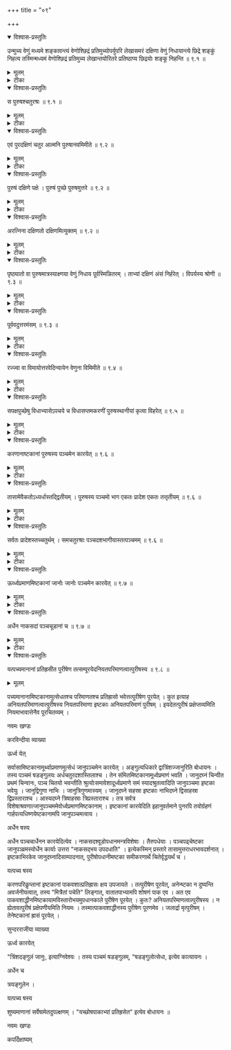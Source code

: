 +++
title = "०९"

+++


<details open><summary>विश्वास-प्रस्तुतिः</summary>

उन्मुच्य वेणुं मध्यमे शङ्कावन्त्यं वेणोश्छिद्रं प्रतिमुच्योपर्युपरि लेखासमरं दक्षिणा वेणुं निधायान्त्ये छिद्रे शङ्कुं निहत्य तस्मिन्मध्यमं वेणोश्छिद्रं प्रतिमुच्य लेखान्तयोरितरे प्रतिष्ठाप्य छिद्रयोः शङ्कू निहन्ति  ॥ ९.१  ॥
</details>

<details><summary>मूलम्</summary>

उन्मुच्य वेणुं मध्यमे शङ्कावन्त्यं वेणोश्छिद्रं प्रतिमुच्योपर्युपरि लेखासमरं दक्षिणा वेणुं निधायान्त्ये छिद्रे शङ्कुं निहत्य तस्मिन्मध्यमं वेणोश्छिद्रं प्रतिमुच्य लेखान्तयोरितरे प्रतिष्ठाप्य छिद्रयोः शङ्कू निहन्ति  ॥ ९.१  ॥
</details>

<details><summary>टीका</summary>

दक्षिणे शङ्कौ अन्यतरं वेणोश्छिद्रं प्रतिमुच्योपर्युपरिलेखासम्भेदं दक्षिणाग्रं वेणुं निधाय अन्त्ये छिद्रे शङ्कुं निहत्य तमिन् श्ङ्ककककौ

मध्यमं वेणोश्छिद्रं प्रतिमुच्य लेखान्तरयोरन्तर छिद्रेप्रतिष्ठाप्य छिद्रयोर्लेखान्तयोरेव शङ्कू निहन्ति ।
</details>

<details open><summary>विश्वास-प्रस्तुतिः</summary>

स पुरुषश्चतुरश्रः  ॥ ९.१  ॥
</details>

<details><summary>मूलम्</summary>

स पुरुषश्चतुरश्रः  ॥ ९.१  ॥
</details>

<details><summary>टीका</summary>

स चतुरश्रः पुरुषः ॥
</details>

<details open><summary>विश्वास-प्रस्तुतिः</summary>

एवं पुरदक्षिणं चतुर आत्मनि पुरुषानवमिमीते  ॥ ९.२  ॥
</details>

<details><summary>मूलम्</summary>

एवं पुरदक्षिणं चतुर आत्मनि पुरुषानवमिमीते  ॥ ९.२  ॥
</details>

<details><summary>टीका</summary>

एवं चत्वारि पुरुषक्षेत्राणि आत्मनि यथा भवन्ति तथा प्रदक्षिणं मिनुयात् ।
</details>

<details open><summary>विश्वास-प्रस्तुतिः</summary>

पुरुषं दक्षिणे पक्षे । पुरुषं पुच्छे पुरुषमुत्तरे  ॥ ९.२  ॥
</details>

<details><summary>मूलम्</summary>

पुरुषं दक्षिणे पक्षे । पुरुषं पुच्छे पुरुषमुत्तरे  ॥ ९.२  ॥
</details>

<details><summary>टीका</summary>

दक्षिणे पक्षे  दक्षिणे पार्श्वे ।
मध्यमेषु त्रिषु वेणुं प्रतिमुच्य अपराभ्यामित्यादि पूर्ववच्चतुरश्रः पुरुषः ।
एवमुत्तरपक्षे उत्तरपार्श्वे, मध्यमेष्वेव त्रिषु प्रतिमुच्य उत्तरम् ।
पुच्छे तु पाश्वात्यमधयमशङ्कौ मध्यमं वेणोच्छिद्रं प्रतिमुच्य तिर्यग्वेणुं निधाय छिद्रयोःशङ्कू निहत्योन्मुच्योत्तराभ्यां प्रसव्यं परिलिखेत् ।
दक्षिणस्मादुन्मुच्योत्तरस्मिन् पुरुषमात्रे शङ्कौ प्रतिमुच्यान्त्यच्छिद्रशङ्कुप्रभृति प्रदक्षिणं परिलिखेत् ।
उन्मुच्य वेणुं मध्यमे प्रतिमुच्य उपर्युपरि लेखासम्भेदं पश्चाद्वेणुं निधाय अन्त्य इत्यादि समानं तत्पुच्छम् ।
</details>

<details open><summary>विश्वास-प्रस्तुतिः</summary>

अरत्निना दक्षिणतो दक्षिणमित्युक्तम्  ॥ ९.२  ॥
</details>

<details><summary>मूलम्</summary>

अरत्निना दक्षिणतो दक्षिणमित्युक्तम्  ॥ ९.२  ॥
</details>

<details><summary>टीका</summary>

एवं विमितस्य दक्षिणपक्षस्य दक्षिणतः उत्तरस्योत्तरतः अरत्निना वर्धयेत्, पक्षयोस्तिर्यङ्भानी सारत्ननिपुरुषमात्रा पार्श्व मानी च पुरुषमात्रं, एवं पुच्छस्य पश्चादपि प्रादेशेन वितस्त्या वा वर्धयेत्, तत्तत्सुपार्श्वमानी स प्रादेशः पुरुषः, पुरुषमात्रे तिर्यङ्भानी ॥
</details>

<details open><summary>विश्वास-प्रस्तुतिः</summary>

पृष्ठ्यातो वा पुरुषमात्रस्याक्ष्णया वेणुं निधाय पूर्वस्मिन्नितरम् । ताभ्यां दक्षिणं अंसं निर्हरेत् । विपर्यस्य श्रोणी  ॥ ९.३  ॥
</details>

<details><summary>मूलम्</summary>

पृष्ठ्यातो वा पुरुषमात्रस्याक्ष्णया वेणुं निधाय पूर्वस्मिन्नितरम् । ताभ्यां दक्षिणं अंसं निर्हरेत् । विपर्यस्य श्रोणी  ॥ ९.३  ॥
</details>

<details><summary>टीका</summary>

अपरस्मिन् शङ्कौ पुरुषमात्र प्रतिमुच्य दक्षिणां श्रोणिं उदगपसार्योत्तरामेव श्रोणिं विहरेत् ।
</details>

<details open><summary>विश्वास-प्रस्तुतिः</summary>

पूर्ववदुत्तरमंसम्  ॥ ९.३  ॥
</details>

<details><summary>मूलम्</summary>

पूर्ववदुत्तरमंसम्  ॥ ९.३  ॥
</details>

<details><summary>टीका</summary>

गतमेतत् ।

करविन्दीया व्याख्या

अपरस्मादुन्मुच्य वेणुं मध्यमे शङ्कावन्यं वेणोश्छिद्रं प्रतिमुच्य उपर्युपरिलेखासमरं वेणुं निधाय ।
लेखासमरः  लेखायाःसंपातः ।
तस्योपरिष्टात्सन्निकृष्टं निधायान्त्यछिद्रे शङ्कून्निहत्य तस्मिन्मध्यमं वेणोश्छिद्रं प्रतिमुच्य लेखान्तयोरितरे छिद्रे प्रतिष्ठाप्य छिद्रयोःशङ्कुं निरन्ति स चतुरश्रः पुरुषसंज्ञो भवति, एवं प्रदक्षिणं चतुरः पुरुषानात्मनि कुर्यात् ।
पश्चिमे शह्कावेवं वेणोश्छिद्रं प्रतिमुच्य पश्चादनुपृष्ठ्यं वेणुं निधाय पश्चिमयोरपि छिद्रयोरपि शङ्कुं निखाय पूर्ववद्द्वितीयं पुरुषं कुर्यादेवमुत्तरतोऽपि उत्तराप्रत्यगुत्तराप्राक्चालिख्य पुरुषद्वयं विमिमीते ।
अपरेण यूपावटतेशं सञ्चरमवशिष्य पृष्ठ्यायां शङ्कुं निहत्य तस्मिन् वेणोश्छिद्रं प्रतिमुच्य पृष्ठ्यायां वेणुं निपात्य छिद्रयोर्द्वै शङ्कू ।
पश्चिमे शङ्कौ वेणोः छिद्रं प्रतिमुच्य पृष्ठ्यायामेव पश्चान्ननिपात्य द्वौ शङ्कू ।
एवं पञ्च शङ्कवः ।
मध्यमपूर्वयोःशङ्व्कोः प्रतिमुच्य उल्लिख्य पूर्ववत्पुरुष द्वयं कुर्यात् ।
उदक्षिमत उपान्त्ययोः छिद्रं प्रतिमुच्य उल्लिख्य दक्षिणपक्षे पुरुषं उत्तरत उपान्त्ययोः प्रतिमुच्य उत्तरपक्षे पुरुषण्टपुच्छे तु पश्चिमे शङ्कौ वेणोर्मध्यमछिद्रं प्रतिमुच्य दक्षिणोत्तरं वेणुं निधाय छिद्रयोःशङ्कुं निहत्य तयोश्छिद्रं प्रतिमुच्य पश्चिमोत्तरं पश्चिमदक्षिणं चालिख्य पुरुषं कुर्यात् ।
एवं कृत्वा आरत्ननिना दक्षिणतो दक्षिणं पक्षं प्रवर्धयति ।
उत्तरमपि पक्षमुत्तरतोऽरत्निनैव प्रादेशेन वितस्त्या वा पश्चात्पुच्छं प्रवर्धयति ॥


पृष्ठ्या मसं वा शब्दो विकल्पार्थः ।
एवमिह वेणुमानम् ।
द्वौ तावद्वेणू भवतः ।
तयोरकेः पुरुषमात्रः ।
अन्यः पुरुषमात्रस्याक्ष्णया रज्जुसमः ।
ताभ्यां विमानमपरेण युपावटदेशं सञ्चरमवशिष्यते ।
पृष्ठ्यायां शङ्कुः ।
ततः पश्चात्तावन्मात्रे शङ्कुः ।
मध्यमशङ्कावक्ष्णयामात्रं वेणुं प्रतिमुच्य पूर्वस्मिन् पुरुषमात्रं प्रति मुच्य ताभ्यां दक्षिणमंसं निर्हरेत् ।
पुरुषमात्रं पूर्वस्मादुन्मुच्यापरस्मिन् प्रतिस्मिन् प्रतिमुच्योत्तरमंसं दाक्षणोत्तरपश्चिममध्यमशङ्कूनां पार्श्वद्वयेष्वर्द्धपुरुषमात्रेषु शङ्कुं निहत्य पुक्षपुच्छपुरुषानप्येवमेव कुर्यात् ॥


उन्मुच्य निहन्ति

समरः  सङ्गमः पूर्वापरे छिद्रे लेखयोर्यत्र निपततस्तावेव लेखान्तौ ।

स वमिमीते

पृष्ठ्यायां पूर्वयोश्चतुरश्रयोः पाश्वात्यशङ्कुः अपरयोः पौरस्त्यः ।

पुरुषंपक्षे

दाक्षिणात्यानां पञ्चानां शङ्कूनां मध्यमेषु त्रिषु वेणुंप्रतिमुच्य अपराभ्यामित्यादि ।

पुरुषं पच्छे

पाश्वात्यानां त्रयाणां दक्षिणयोरन्त्ये छिद्रे प्रतिमुच्य मध्यमे छिद्रे शङ्कुं निहन्यात् ।
एवमुत्तरयोरेवं स्थितानां पञ्चानां मध्ये मध्यमेषु त्रिषु वेणुं प्रतिमुच्योत्तराभ्यामित्यादि द्रष्टव्यम् ।

पुरुषमुत्तरे

दक्षिणपक्षवत् ।

अरत्निना त्युक्तम्

वेणोः पञ्चमे लक्षणं कृत्वा तेन पक्षौ प्रवर्धयेत्, एवं दशमे लक्षणं कृत्वा ।
पुच्छं प्रकारान्तरमाह

पृष्ठ्यान्तो मंसं द्वावत्र वेणू उभ्यतश्छिदौ, पुरुषमात्रःसविशेषश्च ।
पृष्ठ्यायां पुरुषान्तरालान् त्रीन् शङ्कून्निहत्य मध्यमे सविशेषं प्रतिमुच्य पूर्वस्मिन्नितरं तयोरन्त्ये च्छिद्रे यत्र संपततःस दक्षिणांसः ।

विपर्यस्य पुरुषमात्रं पाश्वात्ये प्रतिमुच्य श्रोणी पूर्ववदुत्तरांसः ।
एवं पक्षपुच्छेष्वपि ।
सविशेषो वेणुःसप्ततिशतमङ्गुलयो दशतिलोनाः ।

कपर्दिभाष्यम्
</details>

<details open><summary>विश्वास-प्रस्तुतिः</summary>

रज्ज्वा वा विमायोत्तरवेदिन्यायेन वेणुना विमिमीते  ॥ ९.४ ॥
</details>

<details><summary>मूलम्</summary>

रज्ज्वा वा विमायोत्तरवेदिन्यायेन वेणुना विमिमीते  ॥ ९.४ ॥
</details>

<details><summary>टीका</summary>

रज्ज्वा वान्यतरया विमायोत्तरवेदिवद्वेणुना पश्चाद्विमिमीते अटृष्टार्थम् ।
</details>

<details open><summary>विश्वास-प्रस्तुतिः</summary>

सपक्षपुच्छेषु विधाभ्यासेऽपचये च विधासप्तमकरणीं पुरुषस्थानीयां कृत्वा विहरेत् ॥ ९.५ ॥
</details>

<details><summary>मूलम्</summary>

सपक्षपुच्छेषु विधाभ्यासेऽपचये च विधासप्तमकरणीं पुरुषस्थानीयां कृत्वा विहरेत् ॥ ९.५ ॥
</details>

<details><summary>टीका</summary>

विधाभ्यासेऽष्टविधप्रभृतयः ।
विधापचये एकविधादयः ।
तेष्वेकविधादिषु विधासप्तमकरणी येन वेणुना विमिमीते तदर्धाष्टमं भवति ।
स पुरुषस्थानीयः ।
एवं चतुरश्रं कृत्वा पूर्ववद्विभज्य विहरेत् ।
सपक्षपुच्छेष्विति वचनमेकविधानार्थम् ।
एतेष्वेकविधा दिषु श्येनादिषु क्रियमाणेषु यद्येकविधा तत्पञ्चदशधा विभज्य द्वौ भागौ समस्य चतुरश्रं कृत्वा तस्य मानेन वेणुना गृह्णीयात् ।
स पुरुषस्थानीयः ।
एवं सर्वत्र ।
यावद्विधं तत्क्षेत्रं समचतुरश्रं कृत्वा तस्य प्रमाणं गृह्णीयात्॑ यथा चत्वारि सहस्राण्यशीतितिलाः (४०८०) पुरुषः ।
तेषां वर्गःेका कोटिः षट्षष्टिर्नियुतानि चत्वार्ययुतानि षट्सहस्राणि चत्वारि शतानि (१६६४६४००) यद्यष्टविधः अष्टभिर्गुणयित्वा पूर्वार्धं संयोज्य पञ्चदशलब्धं द्विगुणीकृत्य मूलं गृह्णीयात् ।
स तस्य पुरुषो भवति ।
अपचये त्वर्धसंयोगो नास्ति ।
अरत्रिपादेशाभावात् ।
अन्यत्सर्वमुवचयेन तुल्यम् ।
अर्धतिलेन वा ऊनाधिके वा दोषो न भवति विशेषा दर्शनात् ।
तत्र श्लोकः

आकाशवस्वम्बरवेद (४०८०) वर्ग

मिष्टप्रवृद्धं तिथिभिर्विभक्तम् ।

लब्धस्य वृद्धस्य यमेन मूलं वृद्धौ क्षये तत्पुरुषस्य मानम् ॥


सदा भवेत्सापचयेच वृद्धौ ...... ॥


इति ।

नन्वेकविधादयः श्येनादयो वक्रपक्षपुच्छाः कर्तव्या इति प्रतिपादितम् ।
तस्मात्किं महता प्रयत्नेन हेतूनां दर्शनेन? सत्यमेतत्! कर्तव्या एकविधादय इति कृत्वा व्कचित्तेषु यद्येकविधादयः कर्तव्याः तदा क्रत्वर्थकतयोपादीयन्ते ।
तदा श्येनादय आकृतिविकाराः पुरुषात्मकाः सन्तः तद्विकृत्याधिशयेरन् ।
यथा पुरुषमात्रतां विकृत्य पक्षपुच्छानां सप्तार्धविधे श्येनादयः प्रवर्तन्ते एवं पुरुषं विकृत्य एकविधादिषु निविशेरन् ।
तत्र यदा सपक्षपुच्छत्वमेकविधादीनां तदायं विधिरिति अष्टविधप्रभृतीनामपि मार्गान्तरेण विधानाददोषः ।
सपक्षपुच्छोष्विति विधानात् ।
प्रौगादिष्वेकविधादयो न सन्ति ।
अष्टविधादयश्चेति केचित् ।
वक्ष्यति च "यावानाग्निःसारत्निप्रादेश" इति ।
अपरे पुनरेकविधादिषु न सन्ति नापचयेष्विति वर्णयन्ति ।
सारत्रिप्रादेश इति वचनात् ॥


करविन्दीया व्याख्या

(रज्ज्वा मिमीते)

अथवा एकरज्ज्वादीनामन्यतमया रज्वाग्निं विमाय पश्चाददृष्टार्थं वेणुना विमिमीते ।
उत्तरवेदिन्यायेन यथोत्तरवेदिर्युगेनयजमानस्य वा पदैर्विमाय शम्यया परिमिमीते अदृष्टार्थं॑ एवमत्रापि रज्ज्वा विमाय वेणुना मानमदृष्टार्थं स्यात्, तथोत्तरवेदिविकारत्वादग्नेः रज्ज्वा विमाय वेणुना शम्यया चादृष्टार्थं विमानं भवेदिति ॥


सपक्ष  रेत्

सपक्षपुच्छेषु प्रौगादिव्यतिरिक्तेष्वग्निष्वभ्यासेऽष्टविधादावपचये चैकविधादौ चैकविधादौ विधाविधानं करणीनामुच्यते विधासप्तमकरणीं पुरुषस्थानीयां कृत्वा विहरेत् ।
यावत्योऽग्नेर्विधाःसन्ति तासां सप्तमं या करोति सा विधा सप्तमकरणी तां पुरुषस्थानीयां कृत्वा तयाऽत्मपक्षपुच्छानि विहरेदिति ।
अयमर्थः  यद्येकविधोऽग्निः ॑ तमेकविधं पञ्चदशधा विभज्य द्वौ भागौ समस्य समचतुरश्रं कृत्वा तस्य प्रमाणं पुरुषक्थाने कृत्वा अनेनात्मपक्षपुच्छानि विहरेदिति ।
एवमेव द्विविधादिषु कुर्यात् ।
चत्वारि सहस्राण्यशीतिश्च तिलाः पुरुषः ।
तेषां वर्ग एका कोटिः षट्प्रयुतानि षण्णियुतानि चत्वार्ययुतानि षट्सस्राणि चत्वारि शतानि (१६६४६४००) यद्यष्टविधं पुरुषवर्गमष्टभिर्गुणित्वा पूर्वराश्यर्घेन च संयोज्य तत्पञ्चदशभिर्विभज्य लब्धं द्विगुणीकृत्य मूले गृहीते स तस्य पुरुषो भवति ।
अपचये त्वरत्निप्रादेशानामभावात्नार्धसंयोगः ॥
इतरदुपचयवत्. ।
नन्वेकविधप्रभृतीनां न प्रक्षपुच्छानि भवन्तीत्युक्तं सत्यमुक्तम् ।
तद्व्यायाममात्ररूपत्वेन एकविधादौ न घटत इत्येवमर्थमिदमिति तत्रैव व्याख्यातम् ।
एकविधप्रकृतित्वप्रतिपादनाय च ।
तस्मान्नात्यन्तनिषेधः, एकविधप्रभृतीनामपि पक्षपुच्छानि भवन्त्येव ॥


अत्र श्लोकमुदाहरन्ति

आकाशवस्वम्बरवेदवर्ग

मिष्टप्रवृद्धं तिथिमिर्विभक्तम् ।

तस्य प्रवृद्धस्य यमेन मूलं सम्भावयेत्सापचये च वृद्धौ ॥


इति

सुन्दरराजीया व्याख्या

रज्ज्वा मिमीते

आस्मिन् पक्षे शम्यामानवददृष्टार्थं वेणुमानम् ।
अथाष्टविधादीनामेकविधादीनां च विहरणमाह ॥


सपक्ष रेत्

सपक्षपुच्छा अग्नयः चतुरश्रश्येनकङ्कचिदलजचितश्च ।
तत्राष्टविधादिषु विधानामभ्यासः ।
एकविधादिष्वपचयः ।
विधानां (एकीभूतानां) समस्तानां सप्तमस्य करणी विधासप्तमकरणी ।
चीयमानस्याग्नेर्योंऽशः तस्य करणी पुरुषस्थानीया ।
सा चाष्टविधप्रभृतीनामित्यत्रैव प्रदर्शिता ।
अत्रापि सारात्निप्रादेशपक्षे विधार्धाष्टमकरणीमिति द्रष्टव्यम् ।
अपचयवचनं श्येनचिदाद्यर्थम् ।
चतुरश्राणामेकविधादीनामपक्षपुच्छत्वात् ।
पूर्वत्र पुरुषावेशनमुक्तं, इदानीं तस्य विहरणमुच्यते इत्यतो न पुनरुक्तिः ।
यद्वा पूर्वसूत्रमष्टविधादिविषयं चतुरश्रविषयं च ।
डदमेकविधादीनां श्येनादीनां च साधारणमित्यस्ति विशेषः ।
इदं चानेन ज्ञायते  श्येनचिदादयो गुणविकाराःसप्तविधादिवदेकविधादिष्वपि भवन्ति ।
शखान्तरीयत्वं च तस्य पूर्वमेवोक्तम् ।
अत एव तस्य पक्षस्य यत्नसाध्यत्वात्तत्रैवोपधान प्रकारो वक्ष्यते  "यावानग्निःसारत्निप्रादेशः" इत्यादि ।

कपर्दिभाष्यम्
</details>

<details open><summary>विश्वास-प्रस्तुतिः</summary>

करणानाष्टकानां पुरुषस्य पञ्चमेन कारयेत् ॥ ९.६  ॥
</details>

<details><summary>मूलम्</summary>

करणानाष्टकानां पुरुषस्य पञ्चमेन कारयेत् ॥ ९.६  ॥
</details>

<details><summary>टीका</summary>

इष्टकानां करणानि वक्ष्याम इति शेषः ।
पुरुषस्य पञ्चमेन अरत्निना कारयेत् ।
</details>

<details open><summary>विश्वास-प्रस्तुतिः</summary>

तासामेवैकतोऽध्यर्धास्तद्द्वितीयम् । पुरुषस्य पञ्चमो भाग एकतः प्रादेश एकतः तत्तृतीयम्  ॥ ९.६  ॥
</details>

<details><summary>मूलम्</summary>

तासामेवैकतोऽध्यर्धास्तद्द्वितीयम् । पुरुषस्य पञ्चमो भाग एकतः प्रादेश एकतः तत्तृतीयम्  ॥ ९.६  ॥
</details>

<details><summary>टीका</summary>

तासामेवेष्टकानां (कतिपया) एकतोऽध्यर्धा अर्धेनाधिकास्तासां करणं तृतीयं त्रिप्रादेशा पार्श्वमानी अरत्निमात्रा तिर्यङ्भानी द्वितीयस्य करणस्य ।
अरत्निः पार्श्वमानी ।
प्रादेशस्तिर्यङ्भानी तत्तृतीयकरणम् ।
</details>

<details open><summary>विश्वास-प्रस्तुतिः</summary>

सर्वतः प्रादेशस्तच्चतुर्थम् । समचतुरश्राः पञ्चदशभागीयास्तत्पञ्चमम्  ॥ ९.६  ॥
</details>

<details><summary>मूलम्</summary>

सर्वतः प्रादेशस्तच्चतुर्थम् । समचतुरश्राः पञ्चदशभागीयास्तत्पञ्चमम्  ॥ ९.६  ॥
</details>

<details><summary>टीका</summary>

अष्टाङ्गुलेन कारिकास्तत्पञ्चमं करणम् ।
समचतुरश्रा इति किमर्थमिह सङ्गुहणम्? यस्मिन्नग्नौ समचतुरश्रा एवेष्टकाः तत्राप्यासां प्रवेशो यथा स्यादित्येवमर्थम् ।
वक्ष्यति च "अणूकाः पञ्चदशभागीयानां स्थान" इति ।
अणूकपञ्चदशभागीययोरेकविषयत्वम् ।

करविन्दीया व्याख्या

(करणानि कारयेत्)

इदानीमिष्टकानां करणान्युच्यन्ते  पारिभाषिकः पुरुषः पञ्चारत्निः ।
तस्य पञ्चमेनारत्निना ।
पञ्चमेनोति जातावेकवचनम् ।
पञ्चमैरित्यर्थः ।
कारयेत्कुशलैः ।
तैररत्निभिश्चतुर्भिः प्रथमं करणम्

तासा  तीयम्

तासां पञ्चमकृतानामेवेष्टकानां या एकतः  एकस्मिन् भागेऽध्यर्थारत्नयायामाः तासां करणं चत्तद्द्वितीयं कारयेत् ।
तासामेवेति सर्वत्र संबध्यते ॥


पुरु  तीयम्

यासामेकस्मिन् पार्श्वे चतुर्विंशत्यङ्गुलयः एकतो द्वादशाङ्गुलयस्तासां यत्करणं तत्तृतीयम् ।

सर्वर् थम्

यासां सर्वतः प्रादेशः प्रमाणं तासां यत्करणं तच्चतिर्थम् ।
सर्वतो ग्रहणं प्रादेशग्रहणेन व्कचिद्घुहणं सूचयति ।

सम  ञ्चमम्

पुरुषस्य पञ्चदशभागोऽष्टाङ्गुलयः ।
तेन परिमिताः पञ्चदशभागीया इष्टकाः ईटृशाःसमचतुरश्राः, तासां यत्करणं तत्पञ्चमम् ।
समचतुरश्रग्रहणादेव पञ्चदशभागीयानां कार्येणूकादयः प्राप्ताः ।
तत्र प्रागुदक्पश्चिमेषु चतुरश्रत्वनियमो नास्तीति ज्ञायते ।
द्वितीयादिव्यवहारः किमर्थः? अदृर्ष्टार्थमेव ।
तथोपधानादिषु दर्शनात् ।

सुन्दरराजीया व्याख्या

अथैवं विमितस्याग्नेरिष्टकाकरणान्याह

करणानि कारयेत्

एकमिदं करणं अरत्निमात्रं समचतुरश्रम् ।

तासा तीयं षट्त्रिंशिका पार्श्वमानी, तिर्यङ्भानी चतुविंशिकैव ।

पुरुष्य तीयं एवमर्धेष्टकाः ।

(सर्वतःत्पञ्चम्)

अष्टाङ्गुलाः ।

कपर्दिभाष्यम्
</details>

<details open><summary>विश्वास-प्रस्तुतिः</summary>

ऊर्व्ध्वप्रमाणमिष्टकानां जानोः जानोः पञ्चमेन कारयेत् ॥ ९.७  ॥
</details>

<details><summary>मूलम्</summary>

ऊर्व्ध्वप्रमाणमिष्टकानां जानोः जानोः पञ्चमेन कारयेत् ॥ ९.७  ॥
</details>

<details><summary>टीका</summary>

इत्सेधप्रमाणमिष्टकानां जानुप्रमाणपञ्चमम् ।
द्वात्रिंशदङ्गुलं जानुः ।
तस्य पञ्चमभागेन त्रयोदशतिलाधिकषडङ्गुलेन कारयेत् ।
महाग्नेरिष्टकानामेवैतन्महाग्नेः करणानि विधाय विधानात् ।
</details>

<details open><summary>विश्वास-प्रस्तुतिः</summary>

अर्धेन नाकसदां पञ्चचूडानां च  ॥ ९.७  ॥
</details>

<details><summary>मूलम्</summary>

अर्धेन नाकसदां पञ्चचूडानां च  ॥ ९.७  ॥
</details>

<details><summary>टीका</summary>

जानुपञ्चमार्धेन नाकसदां पञ्चचूडानां चोत्सेधं सप्ततिलाधिकाङ्गुलत्रयोत्सेधेन कारयेत् ॥
</details>

<details open><summary>विश्वास-प्रस्तुतिः</summary>

यत्पच्यमानानां प्रतिह्रसीत पुरीषेण तत्सम्पूरयेदनियतपरिमाणत्वात्पुरीषस्य  ॥ ९.८ ॥
</details>

<details><summary>मूलम्</summary>

यत्पच्यमानानां प्रतिह्रसीत पुरीषेण तत्सम्पूरयेदनियतपरिमाणत्वात्पुरीषस्य  ॥ ९.८ ॥
</details>





पच्यमानानामिष्टकानामुत्सेधतश्च परिमाणतश्च प्रतिह्रासो भवेत्तत्पुरीषेण पूरयेत् ।
कुत इत्याह  अनियतपरिमाणत्वात्पुरीषस्य  नियतपरिमाणा इष्टकाः अनियतपरिमाणं पुरीषम् ।
इयदेतत्पुरीषं प्रक्षेप्तव्यमिति नियमाभावात्तेनैव पूरचितव्यम् ।

नवमः खण्डः



करविन्दीया व्याख्या

ऊर्ध्व  येत्

सर्वासामिष्टकानामूर्थ्वाप्रमाणमुत्सेधं जानुपञ्चमेन कारयेत् ।
अङ्गुल्यधिकारे द्वात्रिंशज्जानुरिति बोधायनः ।
तस्य पञ्चमं षडङ्गुलयः अर्धचतुरदशास्तिलाश्च ।
तेन संमितमिष्टकानामूर्ध्वप्रमाणं भवति ।
जानुदघ्नं चिन्वीत प्रथमं चिन्वानः, पञ्च चितयो भवन्तीति श्रुत्योःसमावेशादूर्ध्वप्रमाणे समं स्यादश्रुतत्वादिति जानुपञ्चमा इष्टका भवेयुः ।
जानुद्विगुणा नाभिः ।
जानुत्रिगुणमास्यम् ।
जानुदघ्ने सहस्रा इष्टकाः नाभिदघ्ने द्विसाहस्रा द्विप्रस्ताराश्च ।
आस्यदघ्ने त्रिषाहस्राः त्रिप्रस्ताराश्च ।
तत्र सर्वत्र विशेषाश्रवणात्जानुपञ्चममेवोर्ध्वप्रमाणमिष्टकानाम् ।
इष्टकानां कारयेदिति इहानुवर्तमाने पुनरपि तयोर्ग्रहणं गार्हपत्यधिष्णयेष्टकानामपि जानुपञ्चमत्वाय ।

अर्धेन  षस्य

अर्धेन पञ्चचार्धेनन कारयेदित्येव ।
नाकसदश्वूडोपधानमन्त्रविशेषाः ।
तैरुपधेयाः ।
पञ्चपढ्चेष्टका जानुपञ्व्रमस्योर्धेन कार्याः उत्तरा "नाकसद्भय उपदधाति" ।
इत्येकस्मिन् प्रस्तारे तासामुत्तराधरभावदर्शनात् ।
इष्टकाभिरकेव जानुदघ्नादिसाम्पादनात्, पुरीषोपधानीमष्टका समीकरणार्थे चितेर्वृद्धयर्थं च ।

यत्पच्य षस्य

करणपरिकॢप्तानां इष्टकानां पाकवशात्प्रतिह्रासः  क्षय उपजायते ।
तत्पुरीषेण पूरयेत्, अनेन्ष्टका न दुष्यन्ति अवर्जनीयत्वात्, तस्य "मित्रैतां पचेति" लिङ्गात्, वातातपाभ्यामपि शोषणं पाक एव ।
अत एव पाकवशाद्धीनमिष्टकायामविस्तारोभयमुपधानकाले पुरीषेण पूरयेत् ।
कुतः? अनियतपरिमाणत्वात्पुरीषस्य ।
न ह्येतावत्पुरीषं प्रक्षेपणीयमिति नियमः ।
तस्मात्पाकवशाद्धीनस्य पुरीषेण पूरणमेव ।
जलार्द्रा मृत्पुरीषम् ।
तेनेष्टकानां ह्रासं पूरयेत् ।

सुन्दरराजीया व्याख्या

ऊर्ध्व कारयेत्

"त्रिंशदङ्गुलं जानुः, इत्याग्निवेश्यः ।
तस्य पञ्चमं षडङ्गुलम्, "षडङ्गुलोत्सेधा, इत्येव कात्यायनः ।

अर्धेन च

त्रयङ्गुलेन ।

यत्पच्य षस्य

शुष्यमाणानां सर्वेषामेतदुपल्क्षणम् ।
"यच्छोषपाकाभ्यां प्रतिह्रसेत" इत्येव बोधायनः ॥


नवमः खण्डः



कपर्दिक्षाष्यम्